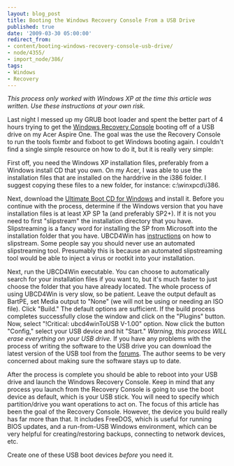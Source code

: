 ```yaml
---
layout: blog_post
title: Booting the Windows Recovery Console From a USB Drive
published: true
date: '2009-03-30 05:00:00'
redirect_from:
- content/booting-windows-recovery-console-usb-drive/
- node/4355/
- import_node/386/
tags:
- Windows
- Recovery
---
```


*This process only worked with Windows XP at the time this article was written. Use these instructions at your own risk.* 

Last night I messed up my GRUB boot loader and spent the better part of 4 hours trying to get the [Windows Recovery Console](http://support.microsoft.com/kb/314058) booting off of a USB drive on my Acer Aspire One. The goal was the use the Recovery Console to run the tools fixmbr and fixboot to get Windows booting again. I couldn't find a single simple resource on how to do it, but it is really very simple: 

First off, you need the Windows XP installation files, preferably from a Windows install CD that you own. On my Acer, I was able to use the installation files that are installed on the harddrive in the i386 folder. I suggest copying these files to a new folder, for instance: c:\\winxpcd\\i386. 

Next, download the [Ultimate Boot CD for Windows](http://www.ubcd4win.com/) and install it. Before you continue with the process, determine if the Windows version that you have installation files is at least XP SP 1a (and preferably SP2+). If it is not you need to first "slipstream" the installation directory that you have. Slipstreaming is a fancy word for installing the SP from Microsoft into the installation folder that you have. UBCD4Win has [instructions](http://www.ubcd4win.com/slipstream.htm) on how to slipstream. Some people say you should never use an automated slipstreaming tool. Presumably this is because an automated slipstreaming tool would be able to inject a virus or rootkit into your installation. 

Next, run the UBCD4Win executable. You can choose to automatically search for your installation files if you want to, but it's much faster to just choose the folder that you have already located. The whole process of using UBCD4Win is very slow, so be patient. Leave the output default as BartPE, set Media output to "None" (we will not be using or needing an ISO file). Click "Build." The default options are sufficient. If the build process completes successfully close the window and click on the "Plugins" button. Now, select "!Critical: ubcd4winToUSB V-1.00" option. Now click the button "Config," select your USB device and hit "Start." *Warning, this process WILL erase everything on your USB drive.* If you have any problems with the process of writing the software to the USB drive you can download the latest version of the USB tool from the [forums](http://ubcd4win.com/forum/index.php?showtopic=11375). The author seems to be very concerned about making sure the software stays up to date. 

After the process is complete you should be able to reboot into your USB drive and launch the Windows Recovery Console. Keep in mind that any process you launch from the Recovery Console is going to use the boot device as default, which is your USB stick. You will need to specify which partition/drive you want operations to act on. The focus of this article has been the goal of the Recovery Console. However, the device you build really has far more than that. It includes FreeDOS, which is useful for running BIOS updates, and a run-from-USB Windows environment, which can be very helpful for creating/restoring backups, connecting to network devices, etc. 

Create one of these USB boot devices *before* you need it.
